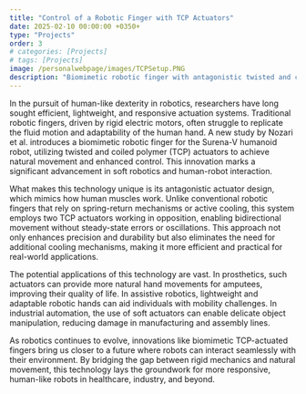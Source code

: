 ```yaml
---
title: "Control of a Robotic Finger with TCP Actuators"
date: 2025-02-10 00:00:00 +0350+
type: "Projects"
order: 3
# categories: [Projects]
# tags: [Projects]
image: /personalwebpage/images/TCPSetup.PNG
description: "Biomimetic robotic finger with antagonistic twisted and coiled polymer actuators controlled in simulation and experiment"
---
```


In the pursuit of human-like dexterity in robotics, researchers have long sought efficient, lightweight, and responsive actuation systems. Traditional robotic fingers, driven by rigid electric motors, often struggle to replicate the fluid motion and adaptability of the human hand. A new study by Nozari et al. introduces a biomimetic robotic finger for the Surena-V humanoid robot, utilizing twisted and coiled polymer (TCP) actuators to achieve natural movement and enhanced control. This innovation marks a significant advancement in soft robotics and human-robot interaction.  

What makes this technology unique is its antagonistic actuator design, which mimics how human muscles work. Unlike conventional robotic fingers that rely on spring-return mechanisms or active cooling, this system employs two TCP actuators working in opposition, enabling bidirectional movement without steady-state errors or oscillations. This approach not only enhances precision and durability but also eliminates the need for additional cooling mechanisms, making it more efficient and practical for real-world applications.  

The potential applications of this technology are vast. In prosthetics, such actuators can provide more natural hand movements for amputees, improving their quality of life. In assistive robotics, lightweight and adaptable robotic hands can aid individuals with mobility challenges. In industrial automation, the use of soft actuators can enable delicate object manipulation, reducing damage in manufacturing and assembly lines.  

As robotics continues to evolve, innovations like biomimetic TCP-actuated fingers bring us closer to a future where robots can interact seamlessly with their environment. By bridging the gap between rigid mechanics and natural movement, this technology lays the groundwork for more responsive, human-like robots in healthcare, industry, and beyond.  